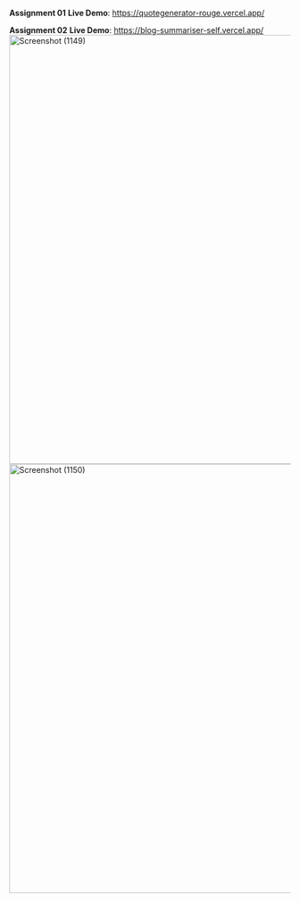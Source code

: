 **Assignment 01**
**Live Demo**: https://quotegenerator-rouge.vercel.app/

**Assignment 02**
**Live Demo**: https://blog-summariser-self.vercel.app/
<img width="1366" height="768" alt="Screenshot (1149)" src="https://github.com/user-attachments/assets/4d0536dc-42ba-47ec-8dfb-34ec42575d69" />
<img width="1366" height="768" alt="Screenshot (1150)" src="https://github.com/user-attachments/assets/f04d8228-2330-4861-90a0-e2bfa930b05a" />

